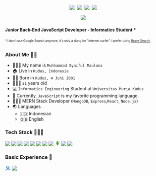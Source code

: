 <p align=center>
  <a href="https://instagram.com/syaifulmaula"><img height="30" src="https://upload.wikimedia.org/wikipedia/commons/e/e7/Instagram_logo_2016.svg"></a>&nbsp;
  <a href="https://youtube.com/channel/UC2qRLZ9KP-ZvmK6sVXMaoxw"><img height="30" src="https://upload.wikimedia.org/wikipedia/commons/a/a0/YouTube_social_red_circle_%282017%29.svg"></a>&nbsp;
  <a href="https://t.me/tfkhdyt"><img height="30" src="https://upload.wikimedia.org/wikipedia/commons/8/83/Telegram_2019_Logo.svg"></a>&nbsp;
  <a href="https://www.linkedin.com/in/muhammad-syaiful-maulana-985376239"><img height="30" src="https://upload.wikimedia.org/wikipedia/commons/8/81/LinkedIn_icon.svg"></a>
</p>
<p align="center">
  <!-- <img src="https://visitor-badge.laobi.icu/badge?page_id=tfkhdyt.tfkhdyt" /> -->
  <a href="https://github.com/Syaiful-Maulana"><img src="https://img.shields.io/github/followers/tfkhdyt?label=followers&style=social"/></a>
  <!-- example stackshare -->
  <!-- <a href='https://stackshare.io/tfkhdyt/mn3'>
    <img src='http://img.shields.io/badge/tech-stack-0690fa.svg?style=flat' alt='StackShare' />
  </a> -->
</p>

#### Junior Back-End JavaScript Developer - Informatics Student \*

<sub><sup>\* I don't use Google Search anymore, it's only a slang for "internet surfer". I prefer using <a href="https://search.brave.com">Brave Search</a></sup></sub>.

### About Me 👨🏻

- 👨🏻‍💼 My name is `Muhhammad Syaiful Maulana`
- 🏠 Live in `Kudus, Indonesia`
- 👶🏻 Born in `Kudus, 4 Juni 2001`
- 🧍🏻‍♂️ `21` years old
- 💻 `Informatics Engineering` Student at `Universitas Muria Kudus`
- 🌟 Currently, `JavaScript` is my favorite programming language.
- 👨🏻‍💻 MERN Stack Developer (`MongoDB`, `Express`,`React`, `Node.js`)
- 🌏 Languages
  - 🇮🇩 Indonesian
  - 🇬🇧 English

### Tech Stack 👨🏻‍💻

<span>
  <img src="https://upload.wikimedia.org/wikipedia/commons/9/99/Unofficial_JavaScript_logo_2.svg" height="18" />    
  <img src="https://upload.wikimedia.org/wikipedia/commons/4/4c/Typescript_logo_2020.svg" height="18" />
  <img src="https://www.vectorlogo.zone/logos/reactjs/reactjs-icon.svg" height="18" />
  <img src="https://upload.wikimedia.org/wikipedia/commons/d/d5/Tailwind_CSS_Logo.svg" height="18" />
  <img src="https://upload.wikimedia.org/wikipedia/commons/b/b2/Bootstrap_logo.svg" height="18" />
  <img src="https://www.vectorlogo.zone/logos/nodejs/nodejs-icon.svg" height="18" />
  <img src="https://uxwing.com/wp-content/themes/uxwing/download/10-brands-and-social-media/expressjs.svg" height="18" />
  <img src="https://cdn.freebiesupply.com/logos/large/2x/linux-tux-1-logo-png-transparent.png" height="18" />
  <img src="images/icons/mongo.svg" height="18"/>
  <img src="https://mariadb.com/wp-content/uploads/2019/11/mariadb-logo-vertical_blue.svg" height="18"/>
  <img src="https://www.vectorlogo.zone/logos/postgresql/postgresql-icon.svg" height="18" />
</span>

### Basic Experience 📖

<span>
  <img src="images/icons/jquery.svg" height="18" />
  <img src="https://upload.wikimedia.org/wikipedia/commons/2/27/PHP-logo.svg" height="18" />
</span>
